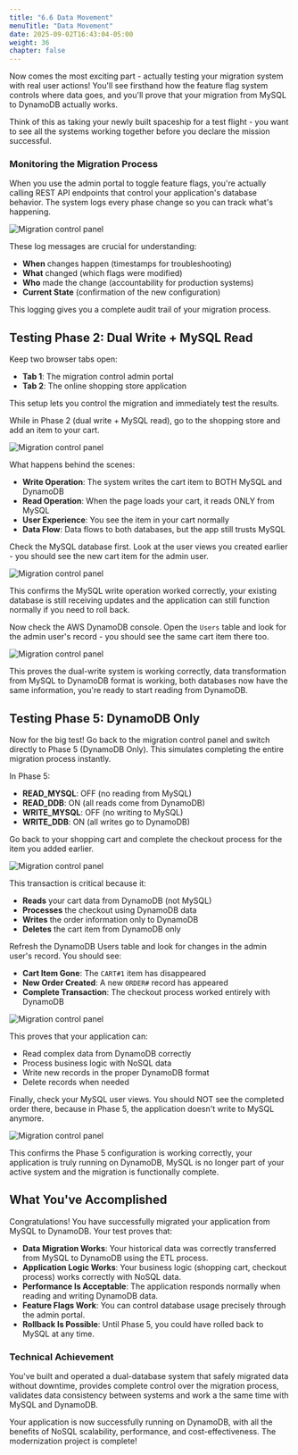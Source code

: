 ```yaml
---
title: "6.6 Data Movement"
menuTitle: "Data Movement"
date: 2025-09-02T16:43:04-05:00
weight: 36
chapter: false
---
```


Now comes the most exciting part - actually testing your migration system with real user actions! You'll see firsthand how the feature flag system controls where data goes, and you'll prove that your migration from MySQL to DynamoDB actually works.

Think of this as taking your newly built spaceship for a test flight - you want to see all the systems working together before you declare the mission successful.

### Monitoring the Migration Process

When you use the admin portal to toggle feature flags, you're actually calling REST API endpoints that control your application's database behavior. The system logs every phase change so you can track what's happening.

![Migration control panel](/static/images/modernizr/6/stage06-26.png)

These log messages are crucial for understanding:
- **When** changes happen (timestamps for troubleshooting)
- **What** changed (which flags were modified)
- **Who** made the change (accountability for production systems)
- **Current State** (confirmation of the new configuration)

This logging gives you a complete audit trail of your migration process.

## Testing Phase 2: Dual Write + MySQL Read

Keep two browser tabs open:
- **Tab 1**: The migration control admin portal 
- **Tab 2**: The online shopping store application

This setup lets you control the migration and immediately test the results.

While in Phase 2 (dual write + MySQL read), go to the shopping store and add an item to your cart.

![Migration control panel](/static/images/modernizr/6/stage06-27.png)

What happens behind the scenes:
- **Write Operation**: The system writes the cart item to BOTH MySQL and DynamoDB
- **Read Operation**: When the page loads your cart, it reads ONLY from MySQL
- **User Experience**: You see the item in your cart normally
- **Data Flow**: Data flows to both databases, but the app still trusts MySQL

Check the MySQL database first. Look at the user views you created earlier - you should see the new cart item for the admin user.

![Migration control panel](/static/images/modernizr/6/stage06-28.png)

This confirms the MySQL write operation worked correctly, your existing database is still receiving updates and the application can still function normally if you need to roll back.

Now check the AWS DynamoDB console. Open the `Users` table and look for the admin user's record - you should see the same cart item there too.

![Migration control panel](/static/images/modernizr/6/stage06-29.png)

This proves the dual-write system is working correctly, data transformation from MySQL to DynamoDB format is working, both databases now have the same information, you're ready to start reading from DynamoDB.

## Testing Phase 5: DynamoDB Only

Now for the big test! Go back to the migration control panel and switch directly to Phase 5 (DynamoDB Only). This simulates completing the entire migration process instantly.

In Phase 5:
- **READ_MYSQL**: OFF (no reading from MySQL)
- **READ_DDB**: ON (all reads come from DynamoDB)  
- **WRITE_MYSQL**: OFF (no writing to MySQL)
- **WRITE_DDB**: ON (all writes go to DynamoDB)

Go back to your shopping cart and complete the checkout process for the item you added earlier.

![Migration control panel](/static/images/modernizr/6/stage06-30.png)

This transaction is critical because it:
- **Reads** your cart data from DynamoDB (not MySQL)
- **Processes** the checkout using DynamoDB data
- **Writes** the order information only to DynamoDB
- **Deletes** the cart item from DynamoDB only

Refresh the DynamoDB Users table and look for changes in the admin user's record. You should see:

- **Cart Item Gone**: The `CART#1` item has disappeared
- **New Order Created**: A new `ORDER#` record has appeared
- **Complete Transaction**: The checkout process worked entirely with DynamoDB

![Migration control panel](/static/images/modernizr/6/stage06-31.png)

This proves that your application can:
- Read complex data from DynamoDB correctly
- Process business logic with NoSQL data
- Write new records in the proper DynamoDB format
- Delete records when needed

Finally, check your MySQL user views. You should NOT see the completed order there, because in Phase 5, the application doesn't write to MySQL anymore.

![Migration control panel](/static/images/modernizr/6/stage06-32.png)

This confirms the Phase 5  configuration is working correctly, your application is truly running on DynamoDB, MySQL is no longer part of your active system and the migration is functionally complete.

## What You've Accomplished

Congratulations! You have successfully migrated your application from MySQL to DynamoDB. Your test proves that:

- **Data Migration Works**: Your historical data was correctly transferred from MySQL to DynamoDB using the ETL process.
- **Application Logic Works**: Your business logic (shopping cart, checkout process) works correctly with NoSQL data.
- **Performance Is Acceptable**: The application responds normally when reading and writing DynamoDB data.
- **Feature Flags Work**: You can control database usage precisely through the admin portal.
- **Rollback Is Possible**: Until Phase 5, you could have rolled back to MySQL at any time.

### Technical Achievement

You've built and operated a dual-database system that safely migrated data without downtime, provides complete control over the migration process, validates data consistency between systems and work a the same time with MySQL and DynamoDB.

Your application is now successfully running on DynamoDB, with all the benefits of NoSQL scalability, performance, and cost-effectiveness. The modernization project is complete!
